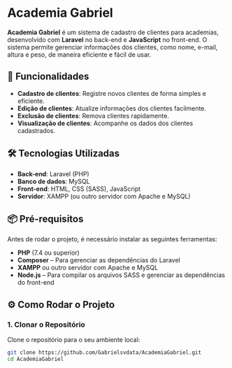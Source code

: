 # Academia Gabriel

**Academia Gabriel** é um sistema de cadastro de clientes para academias, desenvolvido com **Laravel** no back-end e **JavaScript** no front-end. O sistema permite gerenciar informações dos clientes, como nome, e-mail, altura e peso, de maneira eficiente e fácil de usar.

## 🚀 Funcionalidades

- **Cadastro de clientes**: Registre novos clientes de forma simples e eficiente.
- **Edição de clientes**: Atualize informações dos clientes facilmente.
- **Exclusão de clientes**: Remova clientes rapidamente.
- **Visualização de clientes**: Acompanhe os dados dos clientes cadastrados.

## 🛠 Tecnologias Utilizadas

- **Back-end**: Laravel (PHP)
- **Banco de dados**: MySQL
- **Front-end**: HTML, CSS (SASS), JavaScript
- **Servidor**: XAMPP (ou outro servidor com Apache e MySQL)

## 📦 Pré-requisitos

Antes de rodar o projeto, é necessário instalar as seguintes ferramentas:

- **PHP** (7.4 ou superior)
- **Composer** – Para gerenciar as dependências do Laravel
- **XAMPP** ou outro servidor com Apache e MySQL
- **Node.js** – Para compilar os arquivos SASS e gerenciar as dependências do front-end

## ⚙️ Como Rodar o Projeto

### 1. Clonar o Repositório

Clone o repositório para o seu ambiente local:

```bash
git clone https://github.com/Gabrielsvdata/AcademiaGabriel.git
cd AcademiaGabriel
